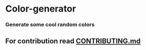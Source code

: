 # Color-generator
### Generate some cool random colors
## For contribution read [CONTRIBUTING.md](https://github.com/Himanshunitrr/Color-generator/blob/master/CONTRIBUTING.md)
